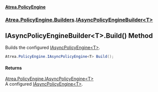 #### [Atrea.PolicyEngine](./index.md 'index')
### [Atrea.PolicyEngine.Builders](./Atrea-PolicyEngine-Builders.md 'Atrea.PolicyEngine.Builders').[IAsyncPolicyEngineBuilder&lt;T&gt;](./Atrea-PolicyEngine-Builders-IAsyncPolicyEngineBuilder-T-.md 'Atrea.PolicyEngine.Builders.IAsyncPolicyEngineBuilder&lt;T&gt;')
## IAsyncPolicyEngineBuilder&lt;T&gt;.Build() Method
Builds the configured [IAsyncPolicyEngine&lt;T&gt;](./Atrea-PolicyEngine-IAsyncPolicyEngine-T-.md 'Atrea.PolicyEngine.IAsyncPolicyEngine&lt;T&gt;').  
```csharp
Atrea.PolicyEngine.IAsyncPolicyEngine<T> Build();
```
#### Returns
[Atrea.PolicyEngine.IAsyncPolicyEngine&lt;](./Atrea-PolicyEngine-IAsyncPolicyEngine-T-.md 'Atrea.PolicyEngine.IAsyncPolicyEngine&lt;T&gt;')[T](./Atrea-PolicyEngine-Builders-IAsyncPolicyEngineBuilder-T-.md#Atrea-PolicyEngine-Builders-IAsyncPolicyEngineBuilder-T--T 'Atrea.PolicyEngine.Builders.IAsyncPolicyEngineBuilder&lt;T&gt;.T')[&gt;](./Atrea-PolicyEngine-IAsyncPolicyEngine-T-.md 'Atrea.PolicyEngine.IAsyncPolicyEngine&lt;T&gt;')  
A configured [IAsyncPolicyEngine&lt;T&gt;](./Atrea-PolicyEngine-IAsyncPolicyEngine-T-.md 'Atrea.PolicyEngine.IAsyncPolicyEngine&lt;T&gt;').  
